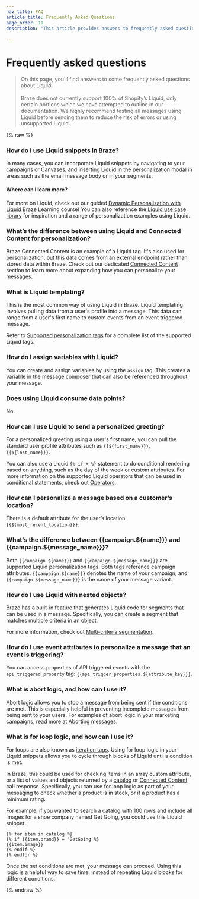 ```yaml
---
nav_title: FAQ
article_title: Frequently Asked Questions
page_order: 11
description: "This article provides answers to frequently asked questions about Liquid."

---
```


# Frequently asked questions

> On this page, you'll find answers to some frequently asked questions about Liquid.<br><br>Braze does not currently support 100% of Shopify’s Liquid, only certain portions which we have attempted to outline in our documentation. We highly recommend testing all messages using Liquid before sending them to reduce the risk of errors or using unsupported Liquid.

{% raw %}

### How do I use Liquid snippets in Braze?

In many cases, you can incorporate Liquid snippets by navigating to your campaigns or Canvases, and inserting Liquid in the personalization modal in areas such as the email message body or in your segments. 

#### Where can I learn more?

For more on Liquid, check out our guided [Dynamic Personalization with Liquid](https://learning.braze.com/dynamic-personalization-with-liquid) Braze Learning course! You can also reference the [Liquid use case library]({{site.baseurl}}/user_guide/personalization_and_dynamic_content/liquid/liquid_use_cases) for inspiration and a range of personalization examples using Liquid.

### What’s the difference between using Liquid and Connected Content for personalization?

Braze Connected Content is an example of a Liquid tag. It's also used for personalization, but this data comes from an external endpoint rather than stored data within Braze. Check out our dedicated [Connected Content]({{site.baseurl}}/user_guide/personalization_and_dynamic_content/connected_content) section to learn more about expanding how you can personalize your messages.

### What is Liquid templating?

This is the most common way of using Liquid in Braze. Liquid templating involves pulling data from a user's profile into a message. This data can range from a user's first name to custom events from an event triggered message.

Refer to [Supported personalization tags]({{site.baseurl}}/user_guide/personalization_and_dynamic_content/liquid/supported_personalization_tags/) for a complete list of the supported Liquid tags.

### How do I assign variables with Liquid?

You can create and assign variables by using the `assign` tag. This creates a variable in the message composer that can also be referenced throughout your message.

### Does using Liquid consume data points?

No.

### How can I use Liquid to send a personalized greeting?

For a personalized greeting using a user's first name, you can pull the standard user profile attributes such as `{{${first_name}}}`, `{{${last_name}}}`.

You can also use a Liquid `{% if X %}` statement to do conditional rendering based on anything, such as the day of the week or custom attributes. For more information on the supported Liquid operators that can be used in conditional statements, check out [Operators]({{site.baseurl}}/user_guide/personalization_and_dynamic_content/liquid/operators/).

### How can I personalize a message based on a customer’s location?

There is a default attribute for the user’s location: `{{${most_recent_location}}}`.

### What's the difference between {{campaign.${name}}} and {{campaign.${message_name}}}?

Both `{{campaign.${name}}}` and `{{campaign.${message_name}}}` are supported Liquid personalization tags. Both tags reference campaign attributes. `{{campaign.${name}}}` denotes the name of your campaign, and `{{campaign.${message_name}}}` is the name of your message variant.

### How do I use Liquid with nested objects?

Braze has a built-in feature that generates Liquid code for segments that can be used in a message. Specifically, you can create a segment that matches multiple criteria in an object.

For more information, check out [Multi-criteria segmentation]({{site.baseurl}}/user_guide/data_and_analytics/custom_data/custom_attributes/nested_custom_attribute_support/#multi-criteria-segmentation).

### How do I use event attributes to personalize a message that an event is triggering?

You can access properties of API triggered events with the `api_triggered_property` tag: `{{api_trigger_properties.${attribute_key}}}`.  

### What is abort logic, and how can I use it?

Abort logic allows you to stop a message from being sent if the conditions are met. This is especially helpful in preventing incomplete messages from being sent to your users. For examples of abort logic in your marketing campaigns, read more at [Aborting messages]({{site.baseurl}}/user_guide/personalization_and_dynamic_content/liquid/aborting_messages/).

### What is for loop logic, and how can I use it?

For loops are also known as [iteration tags](https://shopify.github.io/liquid/tags/iteration/). Using for loop logic in your Liquid snippets allows you to cycle through blocks of Liquid until a condition is met. 

In Braze, this could be used for checking items in an array custom attribute, or a list of values and objects returned by a [catalog]({{site.baseurl}}/user_guide/personalization_and_dynamic_content/catalogs) or [Connected Content]({{site.baseurl}}/user_guide/personalization_and_dynamic_content/connected_content) call response. Specifically, you can use for loop logic as part of your messaging to check whether a product is in stock, or if a product has a minimum rating. 

For example, if you wanted to search a catalog with 100 rows and include all images for a shoe company named Get Going, you could use this Liquid snippet:

```liquid
{% for item in catalog %}
{% if {{item.brand}} = "GetGoing %}
{{item.image}}
{% endif %}
{% endfor %}
```

Once the set conditions are met, your message can proceed. Using this logic is a helpful way to save time, instead of repeating Liquid blocks for different conditions.

{% endraw %}
